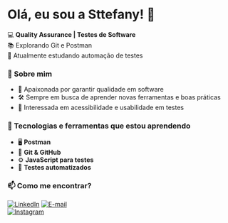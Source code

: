 # Olá, eu sou a Sttefany! 👋

💻 **Quality Assurance | Testes de Software**  
📚 Explorando Git e Postman  
📍 Atualmente estudando automação de testes 

### 🔎 Sobre mim
- 🎯 Apaixonada por garantir qualidade em software  
- 🛠 Sempre em busca de aprender novas ferramentas e boas práticas  
- 📖 Interessada em acessibilidade e usabilidade em testes  

### 🚀 Tecnologias e ferramentas que estou aprendendo
- 🖥 **Postman**  
- 📝 **Git & GitHub**  
- ⚙ **JavaScript para testes**  
- 🤖 **Testes automatizados**  

### 📫 Como me encontrar?
[![LinkedIn](https://img.shields.io/badge/LinkedIn-000?style=for-the-badge&logo=linkedin&logoColor=0A66C2)](https://www.linkedin.com/in/sttefany-alexia-939356155/)
[![E-mail](https://img.shields.io/badge/E--mail-000?style=for-the-badge&logo=gmail&logoColor=EA4335)](mailto:sttefanyalexia@hotmail.com)  
[![Instagram](https://img.shields.io/badge/Instagram-000?style=for-the-badge&logo=instagram&logoColor=E4405F)](https://www.instagram.com/sttefany.alexia/)
